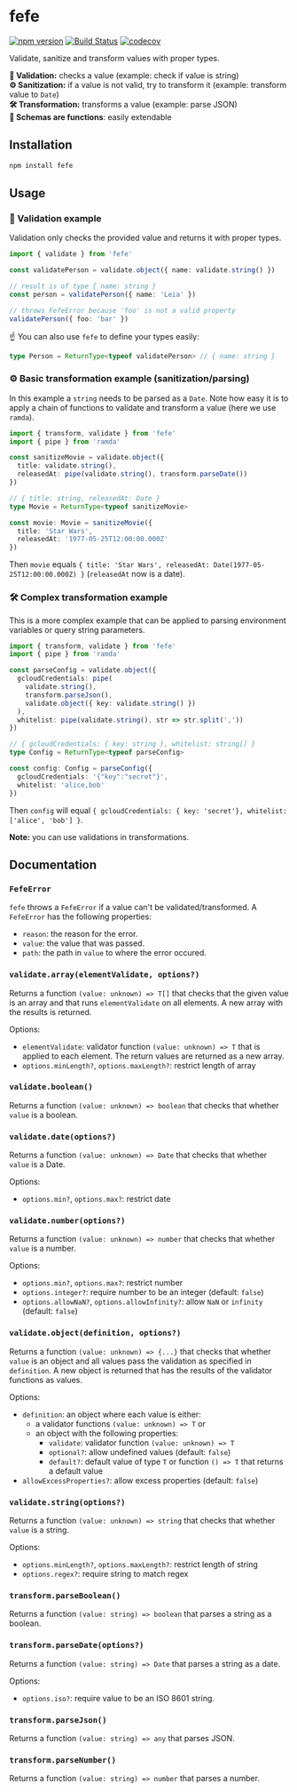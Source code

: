 # fefe

[![npm version](https://badge.fury.io/js/fefe.svg)](https://badge.fury.io/js/fefe)
[![Build Status](https://travis-ci.org/paperhive/fefe.svg?branch=master)](https://travis-ci.org/paperhive/fefe)
[![codecov](https://codecov.io/gh/paperhive/fefe/branch/master/graph/badge.svg)](https://codecov.io/gh/paperhive/fefe)

Validate, sanitize and transform values with proper types.

**🔎 Validation:** checks a value (example: check if value is string)<br/>
**⚙ Sanitization:** if a value is not valid, try to transform it (example: transform value to `Date`)<br/>
**🛠️ Transformation:** transforms a value (example: parse JSON)<br/>
**🔌 Schemas are functions**: easily extendable

## Installation

```bash
npm install fefe
```

## Usage

### 🔎 Validation example

Validation only checks the provided value and returns it with proper types.

```typescript
import { validate } from 'fefe'

const validatePerson = validate.object({ name: validate.string() })

// result is of type { name: string }
const person = validatePerson({ name: 'Leia' })

// throws FefeError because 'foo' is not a valid property
validatePerson({ foo: 'bar' })
```

☝️ You can also use `fefe` to define your types easily:

```typescript
type Person = ReturnType<typeof validatePerson> // { name: string }
```

### ⚙️ Basic transformation example (sanitization/parsing)

In this example a `string` needs to be parsed as a `Date`. Note how easy it is to apply a chain of functions to validate and transform a value (here we use `ramda`).

```typescript
import { transform, validate } from 'fefe'
import { pipe } from 'ramda'

const sanitizeMovie = validate.object({
  title: validate.string(),
  releasedAt: pipe(validate.string(), transform.parseDate())
})

// { title: string, releasedAt: Date }
type Movie = ReturnType<typeof sanitizeMovie>

const movie: Movie = sanitizeMovie({
  title: 'Star Wars',
  releasedAt: '1977-05-25T12:00:00.000Z'
})
```

Then `movie` equals `{ title: 'Star Wars', releasedAt: Date(1977-05-25T12:00:00.000Z) }` (`releasedAt` now is a date).

### 🛠️ Complex transformation example

This is a more complex example that can be applied to parsing environment variables or query string parameters.

```typescript
import { transform, validate } from 'fefe'
import { pipe } from 'ramda'

const parseConfig = validate.object({
  gcloudCredentials: pipe(
    validate.string(),
    transform.parseJson(),
    validate.object({ key: validate.string() })
  ),
  whitelist: pipe(validate.string(), str => str.split(','))
})

// { gcloudCredentials: { key: string }, whitelist: string[] }
type Config = ReturnType<typeof parseConfig>

const config: Config = parseConfig({
  gcloudCredentials: '{"key":"secret"}',
  whitelist: 'alice,bob'
})
```

Then `config` will equal `{ gcloudCredentials: { key: 'secret'}, whitelist: ['alice', 'bob'] }`.

**Note:** you can use validations in transformations.

## Documentation

### `FefeError`

`fefe` throws a `FefeError` if a value can't be validated/transformed. A `FefeError` has the following properties:

* `reason`: the reason for the error.
* `value`: the value that was passed.
* `path`: the path in `value` to where the error occured.

### `validate.array(elementValidate, options?)`

Returns a function `(value: unknown) => T[]` that checks that the given value is an array and that runs `elementValidate` on all elements. A new array with the results is returned.

Options:
* `elementValidate`: validator function `(value: unknown) => T` that is applied to each element. The return values are returned as a new array.
* `options.minLength?`, `options.maxLength?`: restrict length of array

### `validate.boolean()`

Returns a function `(value: unknown) => boolean` that checks that whether `value` is a boolean.

### `validate.date(options?)`

Returns a function `(value: unknown) => Date` that checks that whether `value` is a Date.

Options:
* `options.min?`, `options.max?`: restrict date

### `validate.number(options?)`

Returns a function `(value: unknown) => number` that checks that whether `value` is a number.

Options:
* `options.min?`, `options.max?`: restrict number
* `options.integer?`: require number to be an integer (default: `false`)
* `options.allowNaN?`, `options.allowInfinity?`: allow `NaN` or `infinity` (default: `false`)

### `validate.object(definition, options?)`

Returns a function `(value: unknown) => {...}` that checks that whether `value` is an object and all values pass the validation as specified in `definition`. A new object is returned that has the results of the validator functions as values.

Options:
* `definition`: an object where each value is either:
   * a validator functions `(value: unknown) => T` or
   * an object with the following properties:
      * `validate`: validator function `(value: unknown) => T`
      * `optional?`: allow undefined values (default: `false`)
      * `default?`: default value of type `T` or function `() => T` that returns a default value
* `allowExcessProperties?`: allow excess properties (default: `false`)

### `validate.string(options?)`

Returns a function `(value: unknown) => string` that checks that whether `value` is a string.

Options:
* `options.minLength?`, `options.maxLength?`: restrict length of string
* `options.regex?`: require string to match regex

### `transform.parseBoolean()`

Returns a function `(value: string) => boolean` that parses a string as a boolean.

### `transform.parseDate(options?)`

Returns a function `(value: string) => Date` that parses a string as a date.

Options:
* `options.iso?`: require value to be an ISO 8601 string.

### `transform.parseJson()`

Returns a function `(value: string) => any` that parses JSON.

### `transform.parseNumber()`

Returns a function `(value: string) => number` that parses a number.
